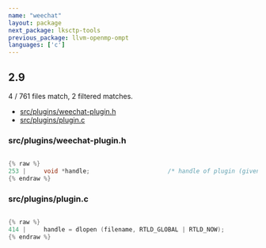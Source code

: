 ```yaml
---
name: "weechat"
layout: package
next_package: lksctp-tools
previous_package: llvm-openmp-ompt
languages: ['c']
---
```

## 2.9
4 / 761 files match, 2 filtered matches.

 - [src/plugins/weechat-plugin.h](#srcpluginsweechat-pluginh)
 - [src/plugins/plugin.c](#srcpluginspluginc)

### src/plugins/weechat-plugin.h

```c

{% raw %}
253 |     void *handle;                      /* handle of plugin (given by dlopen)*/
{% endraw %}

```
### src/plugins/plugin.c

```c

{% raw %}
414 |     handle = dlopen (filename, RTLD_GLOBAL | RTLD_NOW);
{% endraw %}

```